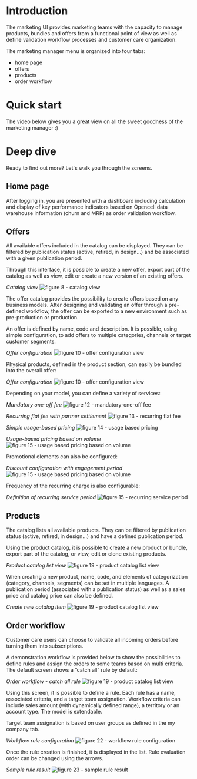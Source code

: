 # Introduction

The marketing UI provides marketing teams with the capacity to manage products, bundles and offers from a functional point of view as well as define validation workflow processes and customer care organization.The marketing manager menu is organized into four tabs:

* home page
* offers
* products
* order workflow

# Quick start
The video below gives you a great view on all the sweet goodness of the marketing manager :)


# Deep dive
 
Ready to find out more? Let's walk you through the screens. 
## Home page

After logging in, you are presented with a dashboard including calculation and display of key performance indicators based on Opencell data warehouse information (churn and MRR) as order validation workflow. 

## Offers

All available offers included in the catalog can be displayed. They can be filtered by publication status (active, retired, in design…) and be associated with a given publication period. 
Through this interface, it is possible to create a new offer, export part of the catalog as well as view, edit or create a new version of an existing offers.

*Catalog view*
![figure 8 - catalog view](catalog-view.png "Catalog view")


The offer catalog provides the possibility to create offers based on any business models. After designing and validating an offer through a pre-defined workflow, the offer can be exported to a new environment such as pre-production or production.

An offer is defined by name, code and description. It is possible, using simple configuration, to add offers to multiple categories, channels or target customer segments.
*Offer configuration*![figure 10 - offer configuration view](offer-configuration-1.png "Offer configuration")


Physical products, defined in the product section, can easily be bundled into the overall offer:

*Offer configuration*![figure 10 - offer configuration view](offer-configuration-2.png "Offer configuration")


Depending on your model, you can define a variety of services: 
*Mandatory one-off fee*![figure 12 - mandatory-one-off fee](one-off-fee.png "mandatory-fee")

*Recurring flat fee with partner settlement*
![figure 13 - recurring flat fee](recurring-flat-fee.png "Recurring flat fee")

*Simple usage-based pricing*
![figure 14 - usage based pricing](usage-based-pricing.png "Usage-based pricing")*Usage-based pricing based on volume*
![figure 15 - usage based pricing based on volume](usage-based-pricing-volume.png "Usage-based pricing-volume")

Promotional elements can also be configured:

*Discount configuration with engagement period*
![figure 15 - usage based pricing based on volume](usage-based-pricing-volume.png "Usage-based pricing-volume")

Frequency of the recurring charge is also configurable:

*Definition of recurring service period*
![figure 15 - recurring service period](frequency-recurring-charge.png "Recurring service period")

## Products

The catalog lists all available products. They can be filtered by publication status (active, retired, in design…) and have a defined publication period. 
Using the product catalog, it is possible to create a new product or bundle, export part of the catalog, or view, edit or clone existing products.

*Product catalog list view*
![figure 19 - product catalog list view](product-catalog.png "Product catalog list view")

When creating a new product, name, code, and elements of categorization (category, channels, segments) can be set in multiple languages. A publication period (associated with a publication status) as well as a sales price and catalog price can also be defined. 

*Create new catalog item*
![figure 19 - product catalog list view](add.product.catalog.png "Product catalog addition")

## Order workflow

Customer care users can choose to validate all incoming orders before turning them into subscriptions.A demonstration workflow is provided below to show the possibilities to define rules and assign the orders to some teams based on multi criteria. The default screen shows a “catch all” rule by default:

*Order workflow - catch all rule*
![figure 19 - product catalog list view](order-workflow-catch-all.png "Order workflow catch all rule")Using this screen, it is possible to define a rule. Each rule has a name, associated criteria, and a target team assignation. Workflow criteria can include sales amount (with dynamically defined range), a territory or an account type. The model is extendable. 
Target team assignation is based on user groups as defined in the my company tab.

*Workflow rule configuration*
![figure 22 - workflow rule configuration](workflow-rule-configuration.png "Workflow rule configuration")Once the rule creation is finished, it is displayed in the list. Rule evaluation order can be changed using the arrows.

*Sample rule result*
![figure 23 - sample rule result](sample-rule-result.png "Workflow rule configuration")

